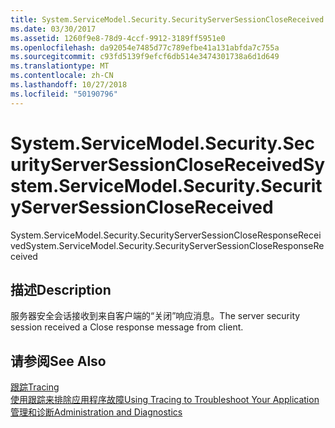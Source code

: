 ```yaml
---
title: System.ServiceModel.Security.SecurityServerSessionCloseReceived
ms.date: 03/30/2017
ms.assetid: 1260f9e8-78d9-4ccf-9912-3189ff5951e0
ms.openlocfilehash: da92054e7485d77c789efbe41a131abfda7c755a
ms.sourcegitcommit: c93fd5139f9efcf6db514e3474301738a6d1d649
ms.translationtype: MT
ms.contentlocale: zh-CN
ms.lasthandoff: 10/27/2018
ms.locfileid: "50190796"
---
```

# <a name="systemservicemodelsecuritysecurityserversessionclosereceived"></a><span data-ttu-id="79d75-102">System.ServiceModel.Security.SecurityServerSessionCloseReceived</span><span class="sxs-lookup"><span data-stu-id="79d75-102">System.ServiceModel.Security.SecurityServerSessionCloseReceived</span></span>
<span data-ttu-id="79d75-103">System.ServiceModel.Security.SecurityServerSessionCloseResponseReceived</span><span class="sxs-lookup"><span data-stu-id="79d75-103">System.ServiceModel.Security.SecurityServerSessionCloseResponseReceived</span></span>  
  
## <a name="description"></a><span data-ttu-id="79d75-104">描述</span><span class="sxs-lookup"><span data-stu-id="79d75-104">Description</span></span>  
 <span data-ttu-id="79d75-105">服务器安全会话接收到来自客户端的“关闭”响应消息。</span><span class="sxs-lookup"><span data-stu-id="79d75-105">The server security session received a Close response message from client.</span></span>  
  
## <a name="see-also"></a><span data-ttu-id="79d75-106">请参阅</span><span class="sxs-lookup"><span data-stu-id="79d75-106">See Also</span></span>  
 [<span data-ttu-id="79d75-107">跟踪</span><span class="sxs-lookup"><span data-stu-id="79d75-107">Tracing</span></span>](../../../../../docs/framework/wcf/diagnostics/tracing/index.md)  
 [<span data-ttu-id="79d75-108">使用跟踪来排除应用程序故障</span><span class="sxs-lookup"><span data-stu-id="79d75-108">Using Tracing to Troubleshoot Your Application</span></span>](../../../../../docs/framework/wcf/diagnostics/tracing/using-tracing-to-troubleshoot-your-application.md)  
 [<span data-ttu-id="79d75-109">管理和诊断</span><span class="sxs-lookup"><span data-stu-id="79d75-109">Administration and Diagnostics</span></span>](../../../../../docs/framework/wcf/diagnostics/index.md)

